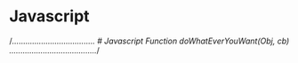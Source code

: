  # Javascript
/*.....................................
         # Javascript
Function doWhatEverYouWant(Obj, cb)
.......................................*/
